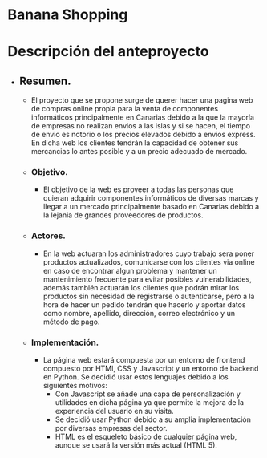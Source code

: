 # Banana Shopping <a name=id0></a>

# Descripción del anteproyecto <a name=id1></a>

  + ## Resumen.
    + El proyecto que se propone surge de querer hacer una pagina web de compras online propia para la venta de componentes informáticos principalmente en Canarias debido a la que la mayoría de empresas no realizan envios a las islas y si se hacen, el tiempo de envio es notorio o los precios elevados debido a envios express. En dicha web los clientes tendrán la capacidad de obtener sus mercancias lo antes posible y a un precio adecuado de mercado.

    + ### Objetivo.
      + El objetivo de la web es proveer a todas las personas que quieran adquirir componentes informáticos de diversas marcas y llegar a un mercado principalmente basado en Canarias debido a la lejania de grandes proveedores de productos.

    + ### Actores.
      + En la web actuaran los administradores cuyo trabajo sera poner productos actualizados, comunicarse con los clientes via online en caso de encontrar algun problema y mantener un mantenimiento frecuente para evitar posibles vulnerabilidades, además también actuarán los clientes que podrán mirar los productos sin necesidad de registrarse o autenticarse, pero a la hora de hacer un pedido tendrán que hacerlo y aportar datos como nombre, apellido, dirección, correo electrónico y un método de pago.

    + ### Implementación.
      + La página web estará compuesta por un entorno de frontend compuesto por HTMl, CSS y Javascript y un entorno de backend en Python. Se decidió usar estos lenguajes debido a los siguientes motivos:
        + Con Javascript se añade una capa de personalización y utilidades en dicha página ya que permite la mejora de la experiencia del usuario en su visita.
        + Se decidió usar Python debido a su amplia implementación por diversas empresas del sector.
        + HTML es el esqueleto básico de cualquier página web, aunque se usará la versión más actual (HTML 5).

